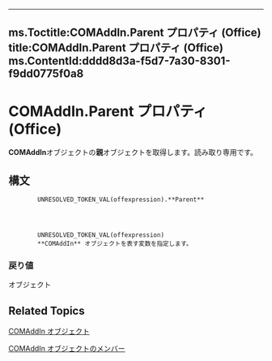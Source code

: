 

---
ms.Toctitle:COMAddIn.Parent プロパティ (Office)
title:COMAddIn.Parent プロパティ (Office)
ms.ContentId:dddd8d3a-f5d7-7a30-8301-f9dd0775f0a8
---
# COMAddIn.Parent プロパティ (Office)




**COMAddIn**オブジェクトの**親**オブジェクトを取得します。読み取り専用です。

## 構文

            UNRESOLVED_TOKEN_VAL(offexpression).**Parent**




            UNRESOLVED_TOKEN_VAL(offexpression)
            **COMAddIn** オブジェクトを表す変数を指定します。

### 戻り値
オブジェクト





## Related Topics

[COMAddIn オブジェクト](dcaa9f0c-20fb-9f53-5f74-9ec0b1cefeea.md)

[COMAddIn オブジェクトのメンバー](698d4d8e-6071-acd3-a39b-ab01fd878452.md)




